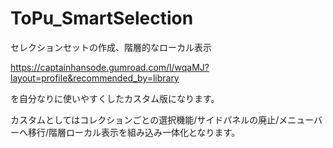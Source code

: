 # ToPu_SmartSelection

セレクションセットの作成、階層的なローカル表示

https://captainhansode.gumroad.com/l/wqaMJ?layout=profile&recommended_by=library

を自分なりに使いやすくしたカスタム版になります。

カスタムとしてはコレクションごとの選択機能/サイドパネルの廃止/メニューバーへ移行/階層ローカル表示を組み込み一体化となります。
